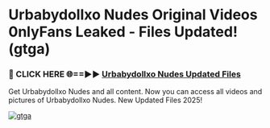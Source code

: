 # Urbabydollxo Nudes Original Videos 0nlyFans Leaked - Files Updated! (gtga)

<h3>🔴 CLICK HERE 🌐==►► <a href="https://tinyurl.com/yrmya6cz" rel="nofollow">Urbabydollxo Nudes Updated Files</a></h3>

Get Urbabydollxo Nudes and all content. Now you can access all videos and pictures of Urbabydollxo Nudes. New Updated Files 2025!

[![gtga](https://i.imgur.com/FMdXYCs.gif)](https://tinyurl.com/yrmya6cz)
